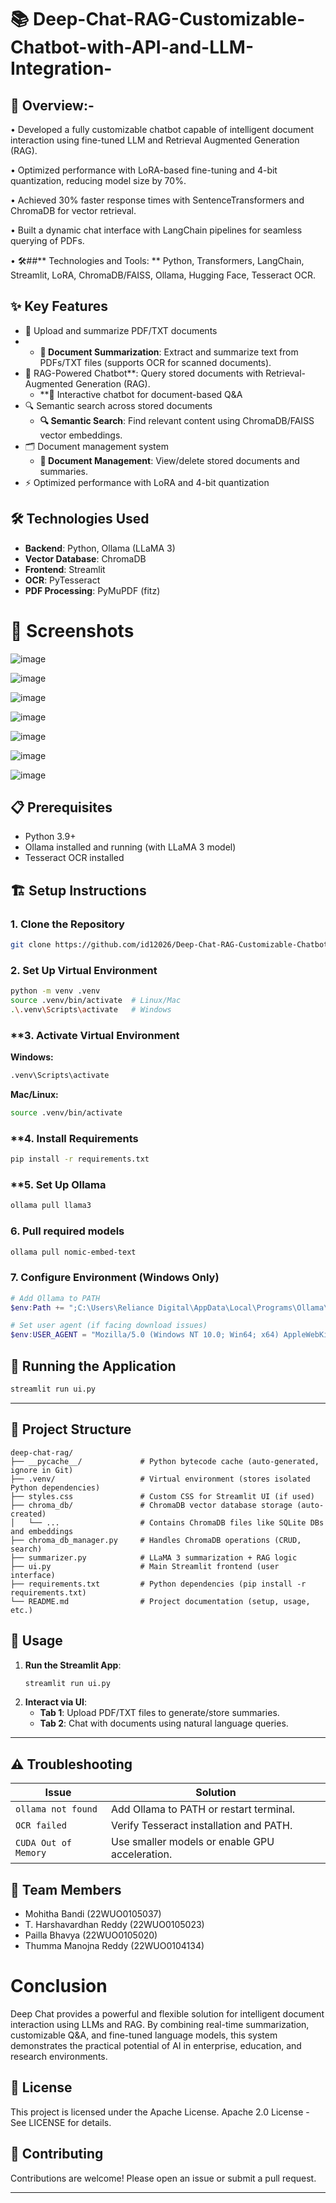 # 📚 Deep-Chat-RAG-Customizable-Chatbot-with-API-and-LLM-Integration-

## 🚀 Overview:-
• Developed a fully customizable  chatbot capable of intelligent document interaction using fine-tuned LLM and Retrieval
Augmented Generation (RAG).

• Optimized performance with LoRA-based fine-tuning and 4-bit quantization, reducing model size by 70%. 

•  Achieved 30% faster response times with SentenceTransformers and ChromaDB for vector retrieval. 

•  Built a dynamic chat interface with LangChain pipelines for seamless querying of PDFs. 

• 🛠️##** Technologies and Tools: ** Python, Transformers, LangChain, Streamlit, LoRA, ChromaDB/FAISS, Ollama, Hugging Face, Tesseract OCR. 


## ✨ Key Features

- 📂 Upload and summarize PDF/TXT documents
- - **📂 Document Summarization**: Extract and summarize text from PDFs/TXT files (supports OCR for scanned documents).
- 🤖 RAG-Powered Chatbot**: Query stored documents with Retrieval-Augmented Generation (RAG).    
  - **🤖 Interactive chatbot for document-based Q&A
- 🔍 Semantic search across stored documents
  - **🔍 Semantic Search**: Find relevant content using ChromaDB/FAISS vector embeddings. 
- 🗂️ Document management system
  - **🔄 Document Management**: View/delete stored documents and summaries.  
- ⚡ Optimized performance with LoRA and 4-bit quantization

## 🛠️ Technologies Used

- **Backend**: Python, Ollama (LLaMA 3)
- **Vector Database**: ChromaDB
- **Frontend**: Streamlit
- **OCR**: PyTesseract
- **PDF Processing**: PyMuPDF (fitz)

# 📸 Screenshots 

![image](https://github.com/user-attachments/assets/1518b8ad-b51e-444a-91aa-d3c9b21de977)

![image](https://github.com/user-attachments/assets/cab8890c-5a5e-4bda-a9e0-997b766ba3ff)

![image](https://github.com/user-attachments/assets/929908f9-f8fd-4bd5-823c-128f14889660)

![image](https://github.com/user-attachments/assets/25b6c48b-30eb-4776-8e73-416a0cdd8a94)

![image](https://github.com/user-attachments/assets/485ed1f7-f278-47a7-ab39-13fa7367b849)

![image](https://github.com/user-attachments/assets/64a34eae-e3a3-47c1-86e1-ac26368ea812)

![image](https://github.com/user-attachments/assets/01612e92-681f-48cb-af04-e2885e12bb2a)


## 📋 Prerequisites

- Python 3.9+
- Ollama installed and running (with LLaMA 3 model)
- Tesseract OCR installed

## 🏗️ Setup Instructions

### **1. Clone the Repository**  
```bash
git clone https://github.com/id12026/Deep-Chat-RAG-Customizable-Chatbot-with-API-and-LLM-Integration
```

### **2. Set Up Virtual Environment**  
```bash
python -m venv .venv
source .venv/bin/activate  # Linux/Mac
.\.venv\Scripts\activate   # Windows
```
### **3. Activate Virtual Environment

**Windows:**
```bash
.venv\Scripts\activate
```

**Mac/Linux:**
```bash
source .venv/bin/activate
```

### **4. Install Requirements

```bash
pip install -r requirements.txt
```

### **5. Set Up Ollama

```bash
ollama pull llama3
```

### **6. Pull required models**  
```bash
ollama pull nomic-embed-text
```

### **7. Configure Environment (Windows Only)**  
```powershell
# Add Ollama to PATH
$env:Path += ";C:\Users\Reliance Digital\AppData\Local\Programs\Ollama\"

# Set user agent (if facing download issues)
$env:USER_AGENT = "Mozilla/5.0 (Windows NT 10.0; Win64; x64) AppleWebKit/537.36 (KHTML, like Gecko) Chrome/91.0.4472.124 Safari/537.36"
```
## 🚀 Running the Application

```bash
streamlit run ui.py
```
---



## 📂 Project Structure

```
deep-chat-rag/
├── __pycache__/             # Python bytecode cache (auto-generated, ignore in Git)
├── .venv/                   # Virtual environment (stores isolated Python dependencies)
├── styles.css               # Custom CSS for Streamlit UI (if used)
├── chroma_db/               # ChromaDB vector database storage (auto-created)
│   └── ...                  # Contains ChromaDB files like SQLite DBs and embeddings
├── chroma_db_manager.py     # Handles ChromaDB operations (CRUD, search)
├── summarizer.py            # LLaMA 3 summarization + RAG logic
├── ui.py                    # Main Streamlit frontend (user interface)
├── requirements.txt         # Python dependencies (pip install -r requirements.txt)
└── README.md                # Project documentation (setup, usage, etc.)

```


## 🚀 **Usage**  
1. **Run the Streamlit App**:  
   ```bash
   streamlit run ui.py
   ```
2. **Interact via UI**:  
   - **Tab 1**: Upload PDF/TXT files to generate/store summaries.  
   - **Tab 2**: Chat with documents using natural language queries.  

---

## ⚠️ **Troubleshooting**  
| Issue | Solution |
|-------|----------|
| `ollama not found` | Add Ollama to PATH or restart terminal. |
| `OCR failed` | Verify Tesseract installation and PATH. |
| `CUDA Out of Memory` | Use smaller models or enable GPU acceleration. |



## 🌟 Team Members

- Mohitha Bandi (22WUO0105037)
- T. Harshavardhan Reddy (22WUO0105023)
- Pailla Bhavya (22WUO0105020)
- Thumma Manojna Reddy (22WUO0104134)


# Conclusion

Deep Chat provides a powerful and flexible solution for intelligent document interaction using LLMs and RAG. By combining real-time summarization, customizable Q&A, and fine-tuned language models, this system demonstrates the practical potential of AI in enterprise, education, and research environments.




## 📜 License

This project is licensed under the Apache License.
Apache 2.0 License - See LICENSE for details.


## 🤝 Contributing

Contributions are welcome! Please open an issue or submit a pull request.

---




